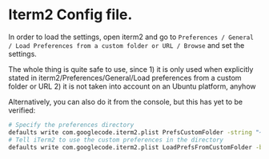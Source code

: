 # Iterm2 Config file.

In order to load the settings, open iterm2 and
go to `Preferences / General / Load Preferences from a custom folder or URL / Browse`
and set the settings.

The whole thing is quite safe to use, since
    1) it is only used when explicitly stated in iterm2/Preferences/General/Load preferences from a custom folder or URL
    2) it is not taken into account on an Ubuntu platform, anyhow


Alternatively, you can also do it from the console,
but this has yet to be verified:

```bash
# Specify the preferences directory
defaults write com.googlecode.iterm2.plist PrefsCustomFolder -string "~/dotfiles/iterm2"
# Tell iTerm2 to use the custom preferences in the directory
defaults write com.googlecode.iterm2.plist LoadPrefsFromCustomFolder -bool true
```
